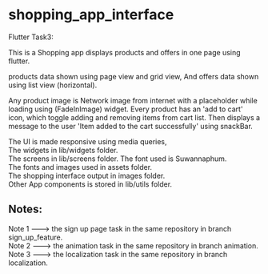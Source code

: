 # shopping_app_interface

Flutter Task3:

This is a Shopping app displays products and offers in one page using flutter.

products data shown using page view and grid view,
And offers data shown using list view (horizontal).

Any product image is Network image from internet with a placeholder while loading using (FadeInImage) widget.
Every product has an 'add to cart' icon, which toggle adding and removing items from cart list.
Then displays a message to the user 'Item added to the cart successfully' using snackBar.

The UI is made responsive using media queries,  
The widgets in lib/widgets folder.    
The screens in lib/screens folder.
The font used is Suwannaphum.    
The fonts and images used in assets folder.   
The shopping interface output in images folder.                  
Other App components is stored in lib/utils folder.

Notes:
---------------------------------------------------
Note 1 ---> the sign up page task in the same repository in branch sign_up_feature.     
Note 2 ---> the animation task in the same repository in branch animation.     
Note 3 ---> the localization task in the same repository in branch localization.     

